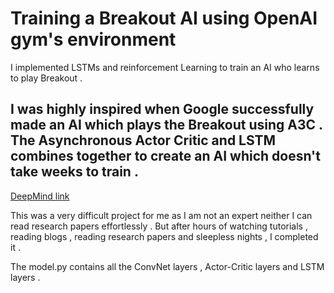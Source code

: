 # Training a Breakout AI using OpenAI gym's environment

I implemented LSTMs and reinforcement Learning to train an AI who learns to play Breakout .

## I was highly inspired when Google successfully made an AI which plays the Breakout using A3C . The Asynchronous Actor Critic and LSTM combines together to create an AI which doesn't take weeks to train .

[DeepMind link](https://deepmind.com/research/publications/playing-atari-deep-reinforcement-learning/)

This was a very difficult project for me as I am not an expert neither I can read research papers effortlessly  . But after hours of watching tutorials , reading blogs , reading research papers and sleepless nights , I completed it . 

The model.py contains all the ConvNet layers , Actor-Critic layers and LSTM layers .
